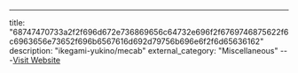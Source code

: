 ---
title: "68747470733a2f2f696d672e736869656c64732e696f2f6769746875622f6c6963656e73652f696b6567616d692d79756b696e6f2f6d65636162"
description: "ikegami-yukino/mecab"
external_category: "Miscellaneous"
---[Visit Website](https://camo.githubusercontent.com/2440ebff63240a22cbcd8f254d0b4454d909d107c192689a62cf0513ff072e8c/68747470733a2f2f696d672e736869656c64732e696f2f6769746875622f6c6963656e73652f696b6567616d692d79756b696e6f2f6d65636162)

